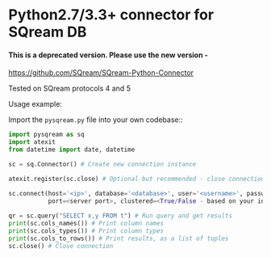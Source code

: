 # Python2.7/3.3+ connector for SQream DB

#### This is a deprecated version. Please use the new version - 

https://github.com/SQream/SQream-Python-Connector

Tested on SQream protocols 4 and 5

Usage example:

Import the `pysqream.py` file into your own codebase::

```python
import pysqream as sq
import atexit
from datetime import date, datetime

sc = sq.Connector() # Create new connection instance

atexit.register(sc.close) # Optional but recommended - close connection upon exit

sc.connect(host='<ip>', database='<database>', user='<username>', password='<password>',
           port=<server port>, clustered=<True/False - based on your installation>, timeout=<socket timeout>)
            
qr = sc.query("SELECT x,y FROM t") # Run query and get results
print(sc.cols_names()) # Print column names
print(sc.cols_types()) # Print column types
print(sc.cols_to_rows()) # Print results, as a list of tuples
sc.close() # Close connection
```
